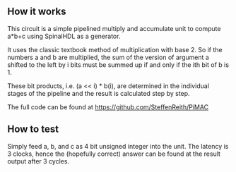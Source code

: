 <!---

This file is used to generate your project datasheet. Please fill in the information below and delete any unused
sections.

You can also include images in this folder and reference them in the markdown. Each image must be less than
512 kb in size, and the combined size of all images must be less than 1 MB.
-->

## How it works

This circuit is a simple pipelined multiply and accumulate unit to compute a*b+c using SpinalHDL as a generator. 

It uses the classic textbook method of multiplication with base 2. So if the numbers a and b 
are multiplied, the sum of the version of argument a shifted to the left by i bits must be summed up 
if and only if the ith bit of b is 1.

These bit products, i.e. (a << i) * b(i), are determined in the individual stages of the pipeline 
and the result is calculated step by step.

The full code can be found at <https://github.com/SteffenReith/PiMAC>

## How to test

Simply feed a, b, and c as 4 bit unsigned integer into the unit. The latency is 3 clocks, hence the
(hopefully correct) answer can be found at the result output after 3 cycles.

